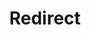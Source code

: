 ﻿---
layout: src/layouts/Redirect.astro
title: Redirect
redirect: https://yamldoc.liuyan.wang/docs/octopus-rest-api/octopus.server.exe-command-line/license
pubDate:  2023-01-01
navSearch: false
navSitemap: false
navMenu: false
---
